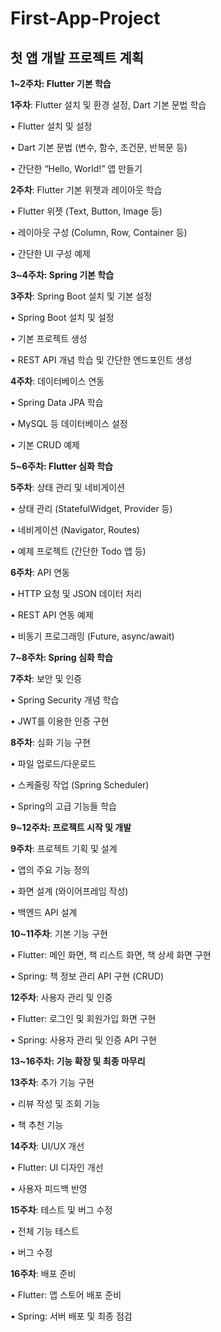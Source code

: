 # First-App-Project
##  첫 앱 개발 프로젝트 계획

**1~2주차: Flutter 기본 학습**

**1주차**: Flutter 설치 및 환경 설정, Dart 기본 문법 학습

  •	Flutter 설치 및 설정

•	Dart 기본 문법 (변수, 함수, 조건문, 반복문 등)

•	간단한 “Hello, World!” 앱 만들기

**2주차**: Flutter 기본 위젯과 레이아웃 학습

•	Flutter 위젯 (Text, Button, Image 등)

•	레이아웃 구성 (Column, Row, Container 등)

•	간단한 UI 구성 예제

**3~4주차: Spring 기본 학습**

**3주차**: Spring Boot 설치 및 기본 설정

•	Spring Boot 설치 및 설정

•	기본 프로젝트 생성

•	REST API 개념 학습 및 간단한 엔드포인트 생성

**4주차**: 데이터베이스 연동

•	Spring Data JPA 학습

•	MySQL 등 데이터베이스 설정

•	기본 CRUD 예제

**5~6주차: Flutter 심화 학습**

**5주차**: 상태 관리 및 네비게이션

•	상태 관리 (StatefulWidget, Provider 등)

•	네비게이션 (Navigator, Routes)

•	예제 프로젝트 (간단한 Todo 앱 등)

**6주차**: API 연동

•	HTTP 요청 및 JSON 데이터 처리

•	REST API 연동 예제

•	비동기 프로그래밍 (Future, async/await)

**7~8주차: Spring 심화 학습**

**7주차**: 보안 및 인증

•	Spring Security 개념 학습

•	JWT를 이용한 인증 구현

**8주차**: 심화 기능 구현

•	파일 업로드/다운로드

•	스케줄링 작업 (Spring Scheduler)

•	Spring의 고급 기능들 학습

**9~12주차: 프로젝트 시작 및 개발**

**9주차**: 프로젝트 기획 및 설계

•	앱의 주요 기능 정의

•	화면 설계 (와이어프레임 작성)

•	백엔드 API 설계

**10~11주차**: 기본 기능 구현

•	Flutter: 메인 화면, 책 리스트 화면, 책 상세 화면 구현

•	Spring: 책 정보 관리 API 구현 (CRUD)

**12주차**: 사용자 관리 및 인증

•	Flutter: 로그인 및 회원가입 화면 구현

•	Spring: 사용자 관리 및 인증 API 구현

**13~16주차: 기능 확장 및 최종 마무리**

**13주차**: 추가 기능 구현

•	리뷰 작성 및 조회 기능

•	책 추천 기능

**14주차**: UI/UX 개선

•	Flutter: UI 디자인 개선

•	사용자 피드백 반영

**15주차**: 테스트 및 버그 수정

•	전체 기능 테스트

•	버그 수정

**16주차**: 배포 준비

•	Flutter: 앱 스토어 배포 준비

•	Spring: 서버 배포 및 최종 점검
